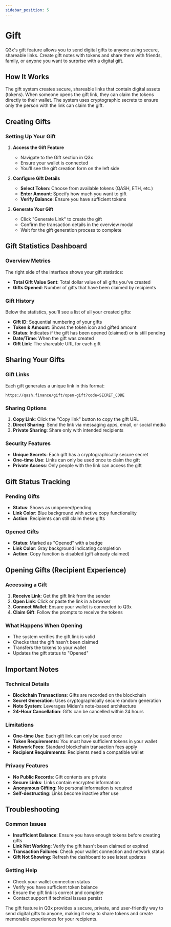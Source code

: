 ```yaml
---
sidebar_position: 5
---
```


# Gift

Q3x's gift feature allows you to send digital gifts to anyone using secure, shareable links. Create gift notes with
tokens and share them with friends, family, or anyone you want to surprise with a digital gift.

## How It Works

The gift system creates secure, shareable links that contain digital assets (tokens). When someone opens the gift link,
they can claim the tokens directly to their wallet. The system uses cryptographic secrets to ensure only the person with
the link can claim the gift.

## Creating Gifts

### Setting Up Your Gift

1. **Access the Gift Feature**

   - Navigate to the Gift section in Q3x
   - Ensure your wallet is connected
   - You'll see the gift creation form on the left side

2. **Configure Gift Details**

   - **Select Token**: Choose from available tokens (QASH, ETH, etc.)
   - **Enter Amount**: Specify how much you want to gift
   - **Verify Balance**: Ensure you have sufficient tokens

3. **Generate Your Gift**
   - Click "Generate Link" to create the gift
   - Confirm the transaction details in the overview modal
   - Wait for the gift generation process to complete

## Gift Statistics Dashboard

### Overview Metrics

The right side of the interface shows your gift statistics:

- **Total Gift Value Sent**: Total dollar value of all gifts you've created
- **Gifts Opened**: Number of gifts that have been claimed by recipients

### Gift History

Below the statistics, you'll see a list of all your created gifts:

- **Gift ID**: Sequential numbering of your gifts
- **Token & Amount**: Shows the token icon and gifted amount
- **Status**: Indicates if the gift has been opened (claimed) or is still pending
- **Date/Time**: When the gift was created
- **Gift Link**: The shareable URL for each gift

## Sharing Your Gifts

### Gift Links

Each gift generates a unique link in this format:

```
https://qash.finance/gift/open-gift?code=SECRET_CODE
```

### Sharing Options

1. **Copy Link**: Click the "Copy link" button to copy the gift URL
2. **Direct Sharing**: Send the link via messaging apps, email, or social media
3. **Private Sharing**: Share only with intended recipients

### Security Features

- **Unique Secrets**: Each gift has a cryptographically secure secret
- **One-time Use**: Links can only be used once to claim the gift
- **Private Access**: Only people with the link can access the gift

## Gift Status Tracking

### Pending Gifts

- **Status**: Shows as unopened/pending
- **Link Color**: Blue background with active copy functionality
- **Action**: Recipients can still claim these gifts

### Opened Gifts

- **Status**: Marked as "Opened" with a badge
- **Link Color**: Gray background indicating completion
- **Action**: Copy function is disabled (gift already claimed)

## Opening Gifts (Recipient Experience)

### Accessing a Gift

1. **Receive Link**: Get the gift link from the sender
2. **Open Link**: Click or paste the link in a browser
3. **Connect Wallet**: Ensure your wallet is connected to Q3x
4. **Claim Gift**: Follow the prompts to receive the tokens

### What Happens When Opening

- The system verifies the gift link is valid
- Checks that the gift hasn't been claimed
- Transfers the tokens to your wallet
- Updates the gift status to "Opened"

## Important Notes

### Technical Details

- **Blockchain Transactions**: Gifts are recorded on the blockchain
- **Secret Generation**: Uses cryptographically secure random generation
- **Note System**: Leverages Miden's note-based architecture
- **24-Hour Cancellation**: Gifts can be cancelled within 24 hours

### Limitations

- **One-time Use**: Each gift link can only be used once
- **Token Requirements**: You must have sufficient tokens in your wallet
- **Network Fees**: Standard blockchain transaction fees apply
- **Recipient Requirements**: Recipients need a compatible wallet

### Privacy Features

- **No Public Records**: Gift contents are private
- **Secure Links**: Links contain encrypted information
- **Anonymous Gifting**: No personal information is required
- **Self-destructing**: Links become inactive after use

## Troubleshooting

### Common Issues

- **Insufficient Balance**: Ensure you have enough tokens before creating gifts
- **Link Not Working**: Verify the gift hasn't been claimed or expired
- **Transaction Failures**: Check your wallet connection and network status
- **Gift Not Showing**: Refresh the dashboard to see latest updates

### Getting Help

- Check your wallet connection status
- Verify you have sufficient token balance
- Ensure the gift link is correct and complete
- Contact support if technical issues persist

The gift feature in Q3x provides a secure, private, and user-friendly way to send digital gifts to anyone, making it
easy to share tokens and create memorable experiences for your recipients.
